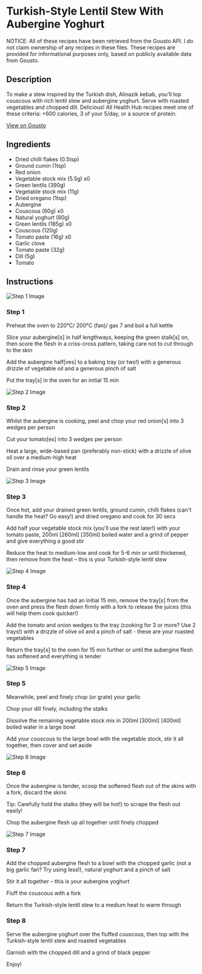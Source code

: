 # Turkish-Style Lentil Stew With Aubergine Yoghurt 

NOTICE: All of these recipes have been retrieved from the Gousto API. I do not claim ownership of any recipes in these files. These recipes are provided for informational purposes only, based on publicly available data from Gousto.

## Description

To make a stew inspired by the Turkish dish, Alinazik kebab, you'll top couscous with rich lentil stew and aubergine yoghurt. Serve with roasted vegetables and chopped dill. Delicious! All Health Hub recipes meet one of these criteria: <600 calories, 3 of your 5/day, or a source of protein.

[View on Gousto](https://www.gousto.co.uk/recipes/cookbook/turkish-style-lentil-stew-with-aubergine-yoghurt)

## Ingredients

- Dried chilli flakes (0.5tsp)
- Ground cumin (1tsp)
- Red onion
- Vegetable stock mix (5.5g) x0
- Green lentils (390g)
- Vegetable stock mix (11g)
- Dried oregano (1tsp)
- Aubergine
- Couscous (60g) x0
- Natural yoghurt (80g)
- Green lentils (185g) x0
- Couscous (120g)
- Tomato paste (16g) x0
- Garlic clove
- Tomato paste (32g)
- Dill (5g)
- Tomato

## Instructions

![Step 1 Image](https://production-media.gousto.co.uk/cms/recipe-step-image/step-1-1633446637774-x200.jpg)

### Step 1

Preheat the oven to 220°C/ 200°C (fan)/ gas 7 and boil a full kettle

Slice your aubergine[s] in half lengthways, keeping the green stalk[s] on, then score the flesh in a criss-cross pattern, taking care not to cut through to the skin

Add the aubergine half[ves] to a baking tray (or two!) with a generous drizzle of vegetable oil and a generous pinch of salt

Put the tray[s] in the oven for an initial 15 min

![Step 2 Image](https://production-media.gousto.co.uk/cms/recipe-step-image/step-2-1633446639102-x200.jpg)

### Step 2

Whilst the aubergine is cooking, peel and chop your red onion[s]<span class="text-danger"> </span>into 3 wedges per person

Cut your tomato[es] into 3 wedges per person

Heat a large, wide-based pan (preferably non-stick) with a drizzle of olive oil over a medium-high heat

Drain and rinse your green lentils

![Step 3 Image](https://production-media.gousto.co.uk/cms/recipe-step-image/step-3-1633446641851-x200.jpg)

### Step 3

Once hot, add your drained green lentils, ground cumin, chilli flakes (can't handle the heat? Go easy!) and dried oregano and cook for 30 secs

Add half your vegetable stock mix (you’ll use the rest later!) with your tomato paste, 200ml <span class="text-purple">[260ml]</span> <span class="text-danger">[350ml]</span> boiled water and a grind of pepper and give everything a good stir

Reduce the heat to medium-low and cook for 5-6 min or until thickened, then remove from the heat – this is your Turkish-style lentil stew

![Step 4 Image](https://production-media.gousto.co.uk/cms/recipe-step-image/step-4-1633446646597-x200.jpg)

### Step 4

Once the aubergine has had an initial 15 min, remove the tray[s] from the oven and press the flesh down firmly with a fork to release the juices (this will help them cook quicker!)

Add the tomato and onion wedges to the tray (cooking for 3 or more? Use 2 trays!) with a drizzle of olive oil and a pinch of salt -  these are your roasted vegetables

Return the tray[s] to the oven for 15 min further or until the aubergine flesh has softened and everything is tender

![Step 5 Image](https://production-media.gousto.co.uk/cms/recipe-step-image/step-5-1633446649896-x200.jpg)

### Step 5

Meanwhile, peel and finely chop (or grate) your garlic

Chop your dill finely, including the stalks

Dissolve the remaining vegetable stock mix in 200ml <span class="text-purple">[300ml]</span> <span class="text-danger">[400ml] </span>boiled water in a large bowl

Add your couscous to the large bowl with the vegetable stock, stir it all together, then cover and set aside

![Step 6 Image](https://production-media.gousto.co.uk/cms/recipe-step-image/step-6-1633446654089-x200.jpg)

### Step 6

Once the aubergine is tender, scoop the softened flesh out of the skins with a fork, discard the skins

Tip: Carefully hold the stalks (they will be hot!) to scrape the flesh out easily!

Chop the aubergine flesh up all together until finely chopped

![Step 7 Image](https://production-media.gousto.co.uk/cms/recipe-step-image/step-7-1633446657375-x200.jpg)

### Step 7

Add the chopped aubergine flesh to a bowl with the chopped garlic (not a big garlic fan? Try using less!), natural yoghurt and a pinch of salt

Stir it all together – this is your aubergine yoghurt

Fluff the couscous with a fork

Return the Turkish-style lentil stew to a medium heat to warm through

### Step 8

Serve the aubergine yoghurt over the fluffed couscous, then top with the Turkish-style lentil stew and roasted vegetables

Garnish with the chopped dill and a grind of black pepper

Enjoy!

